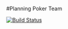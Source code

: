 #Planning Poker Team

[![Build Status](https://dev.azure.com/neobd/Planning%20Poker/_apis/build/status/swoog.planning-poker?branchName=master)](https://dev.azure.com/neobd/Planning%20Poker/_build/latest?definitionId=45?branchName=master)